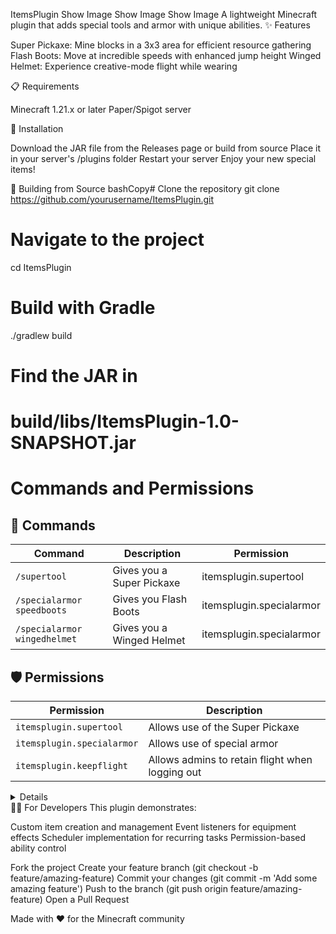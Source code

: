 ItemsPlugin
Show Image
Show Image
Show Image
A lightweight Minecraft plugin that adds special tools and armor with unique abilities.
✨ Features

Super Pickaxe: Mine blocks in a 3x3 area for efficient resource gathering
Flash Boots: Move at incredible speeds with enhanced jump height
Winged Helmet: Experience creative-mode flight while wearing

📋 Requirements

Minecraft 1.21.x or later
Paper/Spigot server

🚀 Installation

Download the JAR file from the Releases page or build from source
Place it in your server's /plugins folder
Restart your server
Enjoy your new special items!

🔧 Building from Source
bashCopy# Clone the repository
git clone https://github.com/yourusername/ItemsPlugin.git

# Navigate to the project
cd ItemsPlugin

# Build with Gradle
./gradlew build

# Find the JAR in
# build/libs/ItemsPlugin-1.0-SNAPSHOT.jar
# Commands and Permissions

## 📝 Commands

| Command | Description | Permission |
|---------|-------------|------------|
| `/supertool` | Gives you a Super Pickaxe | itemsplugin.supertool |
| `/specialarmor speedboots` | Gives you Flash Boots | itemsplugin.specialarmor |
| `/specialarmor wingedhelmet` | Gives you a Winged Helmet | itemsplugin.specialarmor |

## 🛡️ Permissions

| Permission | Description |
|------------|-------------|
| `itemsplugin.supertool` | Allows use of the Super Pickaxe |
| `itemsplugin.specialarmor` | Allows use of special armor |
| `itemsplugin.keepflight` | Allows admins to retain flight when logging out |
<details>

Breaking multiple blocks at once with the Super Pickaxe
Show Image
Player using Flash Boots and Winged Helmet
</details>
👩‍💻 For Developers
This plugin demonstrates:

Custom item creation and management
Event listeners for equipment effects
Scheduler implementation for recurring tasks
Permission-based ability control


Fork the project
Create your feature branch (git checkout -b feature/amazing-feature)
Commit your changes (git commit -m 'Add some amazing feature')
Push to the branch (git push origin feature/amazing-feature)
Open a Pull Request


Made with ❤️ for the Minecraft community
